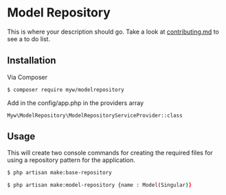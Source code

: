 # Model Repository

This is where your description should go. Take a look at [contributing.md](contributing.md) to see a to do list.

## Installation

Via Composer

``` bash
$ composer require myw/modelrepository
```

Add in the config/app.php in the providers array

```
Myw\ModelRepository\ModelRepositoryServiceProvider::class
```

## Usage

This will create two console commands for creating the required files for using a repository pattern for the application.

``` bash
$ php artisan make:base-repository
```

``` bash
$ php artisan make:model-repository {name : Model(Singular)}
```
